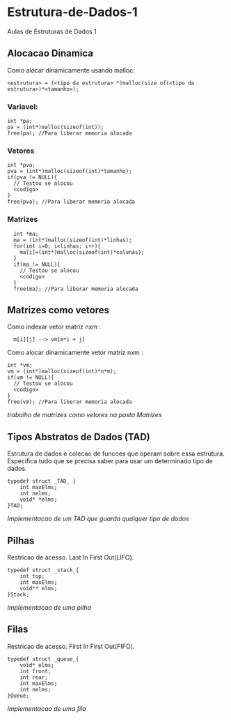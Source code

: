 # Estrutura-de-Dados-1
Aulas de Estruturas de Dados 1
## Alocacao Dinamica
Como alocar dinamicamente usando malloc:
```
<estrutura> = (<tipo da estrutura> *)malloc(size of(<tipo da estrutura>)*<tamanho>); 
```
### Variavel:
```
int *pa;
pa = (int*)malloc(sizeof(int));
free(pa); //Para liberar memoria alocada
```
### Vetores
```
int *pva;
pva = (int*)malloc(sizeof(int)*tamanho);
if(pva != NULL){
  // Testou se alocou
  <codigo>
}
free(pva); //Para liberar memoria alocada

```
### Matrizes
```
  int *ma;
  ma = (int*)malloc(sizeof(int)*linhas);
  for(int i=0; i<linhas; i++){
    ma[i]=(int*)malloc(sizeof(int)*colunas);
  }
  if(ma != NULL){
    // Testou se alocou
    <codigo>
  }
  free(ma); //Para liberar memoria alocada
```
## Matrizes como vetores
Como indexar vetor matriz nxm :
```
  m[i][j] --> vm[m*i + j]
```
Como alocar dinamicamente vetor matriz nxm :

```
int *vm;
vm = (int*)malloc(sizeof(int)*n*m);
if(vm != NULL){
  // Testou se alocou
  <codigo>
}
free(vm); //Para liberar memoria alocada
```
*trabalho de matrizes como vetores na pasta Matrizes*

## Tipos Abstratos de Dados (TAD)
Estrutura de dados e colecao de funcoes que operam sobre essa estrutura.
Especifica tudo que se precisa saber para usar um determinado tipo de dados.
```
typedef struct _TAD_ {
	int maxElms;
	int nelms;
	void* *elms;
}TAD;
```
*Implementacao de um TAD que guarda qualquer tipo de dados*

## Pilhas 
Restricao de acesso. 
Last In First Out(LIFO).

```
typedef struct _stack_{
	int top;
	int maxElms;
	void** elms;
}Stack;
```
*Implementacao de uma pilha*

## Filas 
Restricao de acesso. 
First In First Out(FIFO).

```
typedef struct _queue_{
	void* elms;
	int front;
	int rear;
	int maxElms;
	int nelms;
}Queue;
```
*Implementacao de uma fila*
